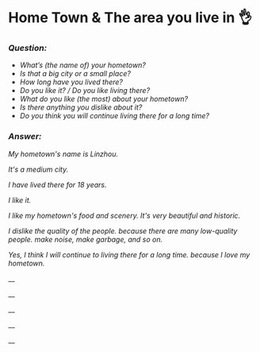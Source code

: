 # Home Town & The area you live in 👌

### _Question:_

* _What’s \(the name of\) your hometown?_
* _Is that a big city or a small place?_
* _How long have you lived there?_
* _Do you like it? / Do you like living there?_
* _What do you like \(the most\) about your hometown?_
* _Is there anything you dislike about it?_
* _Do you think you will continue living there for a long time?_

### _Answer:_

_My hometown's name is  Linzhou._

_It's a medium city._

_I have lived there for 18 years._

_I like it._

_I like my hometown's food and scenery.  It's very beautiful and historic._

_I dislike the quality of the people. because there are many low-quality people. make noise, make garbage, and so on._

_Yes, I think I will continue to living there for a long time. because I love my hometown._

\_\_

\_\_

\_\_

\_\_

\_\_


